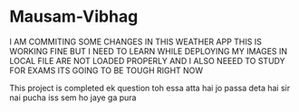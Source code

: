 # Mausam-Vibhag

I AM COMMITING SOME CHANGES IN THIS WEATHER APP 
THIS IS WORKING FINE BUT I NEED TO LEARN WHILE DEPLOYING MY IMAGES IN LOCAL FILE ARE NOT LOADED PROPERLY
AND I ALSO NEEED TO STUDY FOR EXAMS ITS GOING TO BE TOUGH RIGHT NOW

This project is completed 
ek question toh essa atta hai jo passa deta hai
sir nai pucha iss sem ho jaye ga pura
